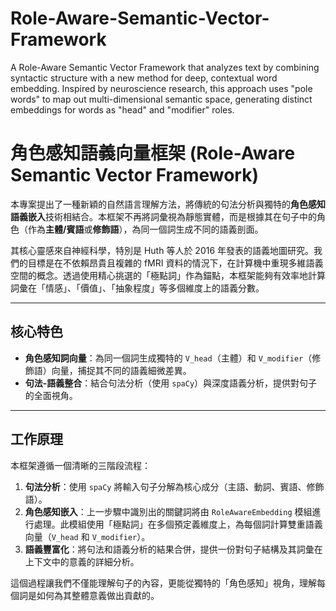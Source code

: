 # Role-Aware-Semantic-Vector-Framework
A Role-Aware Semantic Vector Framework that analyzes text by combining syntactic structure with a new method for deep, contextual word embedding. Inspired by neuroscience research, this approach uses "pole words" to map out multi-dimensional semantic space, generating distinct embeddings for words as "head" and "modifier" roles.

# 角色感知語義向量框架 (Role-Aware Semantic Vector Framework)

本專案提出了一種新穎的自然語言理解方法，將傳統的句法分析與獨特的**角色感知語義嵌入**技術相結合。本框架不再將詞彙視為靜態實體，而是根據其在句子中的角色（作為**主體/賓語**或**修飾語**），為同一個詞生成不同的語義剖面。

其核心靈感來自神經科學，特別是 Huth 等人於 2016 年發表的語義地圖研究。我們的目標是在不依賴昂貴且複雜的 fMRI 資料的情況下，在計算機中重現多維語義空間的概念。透過使用精心挑選的「極點詞」作為錨點，本框架能夠有效率地計算詞彙在「情感」、「價值」、「抽象程度」等多個維度上的語義分數。

---

## 核心特色

* **角色感知詞向量**：為同一個詞生成獨特的 `V_head`（主體）和 `V_modifier`（修飾語）向量，捕捉其不同的語義細微差異。
* **句法-語義整合**：結合句法分析（使用 `spaCy`）與深度語義分析，提供對句子的全面視角。

---

## 工作原理

本框架遵循一個清晰的三階段流程：

1.  **句法分析**：使用 `spaCy` 將輸入句子分解為核心成分（主語、動詞、賓語、修飾語）。
2.  **角色感知嵌入**：上一步驟中識別出的關鍵詞將由 `RoleAwareEmbedding` 模組進行處理。此模組使用「極點詞」在多個預定義維度上，為每個詞計算雙重語義向量（`V_head` 和 `V_modifier`）。
3.  **語義豐富化**：將句法和語義分析的結果合併，提供一份對句子結構及其詞彙在上下文中的意義的詳細分析。

這個過程讓我們不僅能理解句子的內容，更能從獨特的「角色感知」視角，理解每個詞是如何為其整體意義做出貢獻的。
